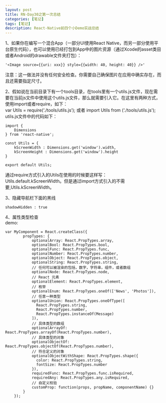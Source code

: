 ```yaml
---
layout: post
title: RN-Day30之第一次总结
categories: [笔记]
tags: [笔记]
description: React-Native前四个小Demo实战总结
---
```


1、如果你在编写一个混合App（一部分UI使用React Native，而另一部分使用平台原生代码），也可以使用已经打包到App中的图片资源（通过Xcode的asset类目或者Android的drawable文件夹打包）：

```'<Image source={{uri: xxx}} style={{width: 40, height: 40}} />'```

注意：这一做法并没有任何安全检查。你需要自己确保图片在应用中确实存在，而且还需要指定尺寸。

2、假如说在当前目录下有一个tools目录，在tools里有一个utils.js文件，现在需要在当前js文件中使用这个utils.js文件，那么就需要引入它。在这里有两种方式，使用import或者require，如下：<br/>
var Utils = require(‘./tools/utils.js’);  或者 import  Utils from (‘./tools/utils.js');<br/>
utils.js文件中的代码如下：

```
import {
    Dimensions
} from 'react-native';

const Utils = {
    kScreenWidth : Dimensions.get('window').width,
    kScreenHeight : Dimensions.get('window').height
}

export default Utils;
```

通过require方式引入的Utils在使用的时候要这样写：Utils.default.kScreenWidth。但是通过import方式引入的不需要,Utils.kScreenWidth。

3、隐藏导航栏下面的黑线

```shadowHidden : true```

4、属性类型检查<br/>
demo:

```
var MyComponent = React.createClass({
        propTypes: {
            optionalArray: React.PropTypes.array,
            optionalBool: React.PropTypes.bool,
            optionalFunc: React.PropTypes.func,
            optionalNumber: React.PropTypes.number,
            optionalObject: React.PropTypes.object,
            optionalString: React.PropTypes.string,
            // 任何可以被渲染的包括，数字，字符串，组件，或者数组
            optionalNode: React.PropTypes.node,
            // React 元素
            optionalElement: React.PropTypes.element,
            // 枚举
            optionalEnum: React.PropTypes.oneOf(['News', 'Photos']),
            // 任意一种类型
            optionalUnion: React.PropTypes.oneOfType([
              React.PropTypes.string,
              React.PropTypes.number,
              React.PropTypes.instanceOf(Message)
            ]),
            // 具体类型的数组
            optionalArrayOf: React.PropTypes.arrayOf(React.PropTypes.number),
            // 具体类型的对象
            optionalObjectOf: React.PropTypes.objectOf(React.PropTypes.number),
            // 符合定义的对象
            optionalObjectWithShape: React.PropTypes.shape({
              color: React.PropTypes.string,
              fontSize: React.PropTypes.number
            }),
            requiredFunc: React.PropTypes.func.isRequired,
            requiredAny: React.PropTypes.any.isRequired,
            // 自定义校验
            customProp: function(props, propName, componentName) {}
        }
    });
```

